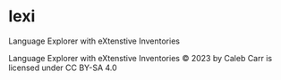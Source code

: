 # lexi
Language Explorer with eXtenstive Inventories

Language Explorer with eXtenstive Inventories © 2023 by Caleb Carr is licensed under CC BY-SA 4.0 
